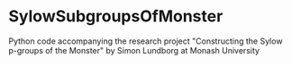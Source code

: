 # SylowSubgroupsOfMonster
Python code accompanying the research project "Constructing the Sylow p-groups of the Monster" by Simon Lundborg at Monash University
